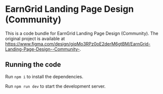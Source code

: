 
  # EarnGrid Landing Page Design (Community)

  This is a code bundle for EarnGrid Landing Page Design (Community). The original project is available at https://www.figma.com/design/giqMo3RPz0oE2derM6gtBM/EarnGrid-Landing-Page-Design--Community-.

  ## Running the code

  Run `npm i` to install the dependencies.

  Run `npm run dev` to start the development server.
  